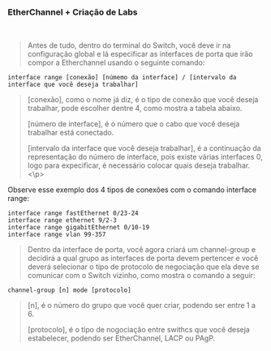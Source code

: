 
### EtherChannel + Criação de Labs
<br>

>
> Antes de tudo, dentro do terminal do Switch, você deve ir na configuração global e lá especificar as interfaces de porta que irão compor a Etherchannel usando o seguinte comando:
```
interface range [conexão] [númemo da interface] / [intervalo da interface que você deseja trabalhar]
```
>
>[conexão], como o nome já diz, é o tipo de conexão que você deseja trabalhar, pode escolher dentre 4, como mostra a tabela abaixo.</p>
>[número de interface], é o número que o cabo que você deseja trabalhar está conectado.</p>
>[intervalo da interface que você deseja trabalhar], é a continuação da representação do número de interface, pois existe várias interfaces 0, logo para expecificar, é necessário colocar quais deseja trabalhar.<\p>


Observe esse exemplo dos 4 tipos de conexões com o comando interface range:
```
interface range fastEthernet 0/23-24
interface range ethernet 9/2-3
interface range gigabitEthernet 0/10-19
interface range vlan 99-357
```

>
>Dentro da interface de porta, você agora criará um channel-group e decidirá a qual grupo as interfaces de porta devem pertencer e você deverá selecionar o tipo de protocolo de negociação que ela deve se comunicar com o Switch vizinho, como mostra o comando a seguir:</p>
```
channel-group [n] mode [protocolo]
```
>[n], é o número do grupo que você quer criar, podendo ser entre 1 a 6.</p>
>[protocolo], é o tipo de nogociação entre swithcs que você deseja estabelecer, podendo ser EtherChannel, LACP ou PAgP.</p>
